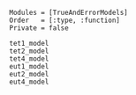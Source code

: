 ```@autodocs
Modules = [TrueAndErrorModels]
Order   = [:type, :function]
Private = false
```
```@docs
tet1_model
tet2_model
tet4_model
eut1_model
eut2_model
eut4_model
```